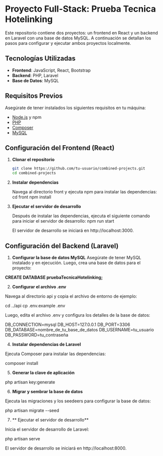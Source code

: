 # Proyecto Full-Stack: Prueba Tecnica Hotelinking

Este repositorio contiene dos proyectos: un frontend en React y un backend en Laravel con una base de datos MySQL. A continuación se detallan los pasos para configurar y ejecutar ambos proyectos localmente.

## Tecnologías Utilizadas

- **Frontend**: JavaScript, React, Bootstrap
- **Backend**: PHP, Laravel
- **Base de Datos**: MySQL

## Requisitos Previos

Asegúrate de tener instalados los siguientes requisitos en tu máquina:

- [Node.js](https://nodejs.org/) y npm
- [PHP](https://www.php.net/)
- [Composer](https://getcomposer.org/)
- [MySQL](https://www.mysql.com/)

## Configuración del Frontend (React)

1. **Clonar el repositorio**

   ```bash
   git clone https://github.com/tu-usuario/combined-projects.git
   cd combined-projects

2. **Instalar dependencias**

   Navega al directorio front y ejecuta npm para instalar las dependencias:
   cd front
   npm install

 3. **Ejecutar el servidor de desarrollo**

    Después de instalar las dependencias, ejecuta el siguiente comando para iniciar el servidor de desarrollo:
    npm run start

    El servidor de desarrollo se iniciará en http://localhost:3000.

## Configuración del Backend (Laravel)
  
  1. **Configurar la base de datos MySQL**
  Asegúrate de tener MySQL instalado y en ejecución. Luego, crea una base de datos para el proyecto:

  **CREATE DATABASE pruebaTecnicaHotelinking;**
  
  2. **Configurar el archivo .env**

  Navega al directorio api y copia el archivo de entorno de ejemplo:

  cd ../api
  cp .env.example .env
  
  Luego, edita el archivo .env y configura los detalles de la base de datos:

  DB_CONNECTION=mysql
  DB_HOST=127.0.0.1
  DB_PORT=3306
  DB_DATABASE=nombre_de_tu_base_de_datos
  DB_USERNAME=tu_usuario
  DB_PASSWORD=tu_contraseña

  4. **Instalar dependencias de Laravel**

  Ejecuta Composer para instalar las dependencias:

  composer install

  5. **Generar la clave de aplicación**

  php artisan key:generate

  6. **Migrar y sembrar la base de datos**

  Ejecuta las migraciones y los seedeers para configurar la base de datos:

  php artisan migrate --seed

  7. ** Ejecutar el servidor de desarrollo**

  Inicia el servidor de desarrollo de Laravel:

  php artisan serve

El servidor de desarrollo se iniciará en http://localhost:8000.
